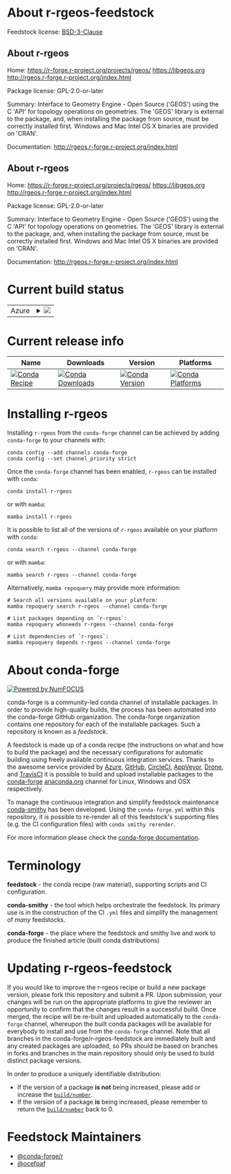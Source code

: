 About r-rgeos-feedstock
=======================

Feedstock license: [BSD-3-Clause](https://github.com/conda-forge/r-rgeos-feedstock/blob/main/LICENSE.txt)


About r-rgeos
-------------

Home: https://r-forge.r-project.org/projects/rgeos/ https://libgeos.org http://rgeos.r-forge.r-project.org/index.html

Package license: GPL-2.0-or-later

Summary: Interface to Geometry Engine - Open Source ('GEOS') using the C 'API' for topology operations on geometries. The 'GEOS' library is external to the package, and, when installing the package from source, must be correctly installed first. Windows and Mac Intel OS X binaries are provided on 'CRAN'.

Documentation: http://rgeos.r-forge.r-project.org/index.html

About r-rgeos
-------------

Home: https://r-forge.r-project.org/projects/rgeos/ https://libgeos.org http://rgeos.r-forge.r-project.org/index.html

Package license: GPL-2.0-or-later

Summary: Interface to Geometry Engine - Open Source ('GEOS') using the C 'API' for topology operations on geometries. The 'GEOS' library is external to the package, and, when installing the package from source, must be correctly installed first. Windows and Mac Intel OS X binaries are provided on 'CRAN'.

Documentation: http://rgeos.r-forge.r-project.org/index.html

Current build status
====================


<table>
    
  <tr>
    <td>Azure</td>
    <td>
      <details>
        <summary>
          <a href="https://dev.azure.com/conda-forge/feedstock-builds/_build/latest?definitionId=1540&branchName=main">
            <img src="https://dev.azure.com/conda-forge/feedstock-builds/_apis/build/status/r-rgeos-feedstock?branchName=main">
          </a>
        </summary>
        <table>
          <thead><tr><th>Variant</th><th>Status</th></tr></thead>
          <tbody><tr>
              <td>linux_64_r_base4.2</td>
              <td>
                <a href="https://dev.azure.com/conda-forge/feedstock-builds/_build/latest?definitionId=1540&branchName=main">
                  <img src="https://dev.azure.com/conda-forge/feedstock-builds/_apis/build/status/r-rgeos-feedstock?branchName=main&jobName=linux&configuration=linux%20linux_64_r_base4.2" alt="variant">
                </a>
              </td>
            </tr><tr>
              <td>linux_64_r_base4.3</td>
              <td>
                <a href="https://dev.azure.com/conda-forge/feedstock-builds/_build/latest?definitionId=1540&branchName=main">
                  <img src="https://dev.azure.com/conda-forge/feedstock-builds/_apis/build/status/r-rgeos-feedstock?branchName=main&jobName=linux&configuration=linux%20linux_64_r_base4.3" alt="variant">
                </a>
              </td>
            </tr><tr>
              <td>linux_aarch64_r_base4.2</td>
              <td>
                <a href="https://dev.azure.com/conda-forge/feedstock-builds/_build/latest?definitionId=1540&branchName=main">
                  <img src="https://dev.azure.com/conda-forge/feedstock-builds/_apis/build/status/r-rgeos-feedstock?branchName=main&jobName=linux&configuration=linux%20linux_aarch64_r_base4.2" alt="variant">
                </a>
              </td>
            </tr><tr>
              <td>linux_aarch64_r_base4.3</td>
              <td>
                <a href="https://dev.azure.com/conda-forge/feedstock-builds/_build/latest?definitionId=1540&branchName=main">
                  <img src="https://dev.azure.com/conda-forge/feedstock-builds/_apis/build/status/r-rgeos-feedstock?branchName=main&jobName=linux&configuration=linux%20linux_aarch64_r_base4.3" alt="variant">
                </a>
              </td>
            </tr><tr>
              <td>linux_ppc64le_r_base4.2</td>
              <td>
                <a href="https://dev.azure.com/conda-forge/feedstock-builds/_build/latest?definitionId=1540&branchName=main">
                  <img src="https://dev.azure.com/conda-forge/feedstock-builds/_apis/build/status/r-rgeos-feedstock?branchName=main&jobName=linux&configuration=linux%20linux_ppc64le_r_base4.2" alt="variant">
                </a>
              </td>
            </tr><tr>
              <td>linux_ppc64le_r_base4.3</td>
              <td>
                <a href="https://dev.azure.com/conda-forge/feedstock-builds/_build/latest?definitionId=1540&branchName=main">
                  <img src="https://dev.azure.com/conda-forge/feedstock-builds/_apis/build/status/r-rgeos-feedstock?branchName=main&jobName=linux&configuration=linux%20linux_ppc64le_r_base4.3" alt="variant">
                </a>
              </td>
            </tr><tr>
              <td>osx_64_r_base4.2</td>
              <td>
                <a href="https://dev.azure.com/conda-forge/feedstock-builds/_build/latest?definitionId=1540&branchName=main">
                  <img src="https://dev.azure.com/conda-forge/feedstock-builds/_apis/build/status/r-rgeos-feedstock?branchName=main&jobName=osx&configuration=osx%20osx_64_r_base4.2" alt="variant">
                </a>
              </td>
            </tr><tr>
              <td>osx_64_r_base4.3</td>
              <td>
                <a href="https://dev.azure.com/conda-forge/feedstock-builds/_build/latest?definitionId=1540&branchName=main">
                  <img src="https://dev.azure.com/conda-forge/feedstock-builds/_apis/build/status/r-rgeos-feedstock?branchName=main&jobName=osx&configuration=osx%20osx_64_r_base4.3" alt="variant">
                </a>
              </td>
            </tr><tr>
              <td>osx_arm64_r_base4.2</td>
              <td>
                <a href="https://dev.azure.com/conda-forge/feedstock-builds/_build/latest?definitionId=1540&branchName=main">
                  <img src="https://dev.azure.com/conda-forge/feedstock-builds/_apis/build/status/r-rgeos-feedstock?branchName=main&jobName=osx&configuration=osx%20osx_arm64_r_base4.2" alt="variant">
                </a>
              </td>
            </tr><tr>
              <td>osx_arm64_r_base4.3</td>
              <td>
                <a href="https://dev.azure.com/conda-forge/feedstock-builds/_build/latest?definitionId=1540&branchName=main">
                  <img src="https://dev.azure.com/conda-forge/feedstock-builds/_apis/build/status/r-rgeos-feedstock?branchName=main&jobName=osx&configuration=osx%20osx_arm64_r_base4.3" alt="variant">
                </a>
              </td>
            </tr><tr>
              <td>win_64</td>
              <td>
                <a href="https://dev.azure.com/conda-forge/feedstock-builds/_build/latest?definitionId=1540&branchName=main">
                  <img src="https://dev.azure.com/conda-forge/feedstock-builds/_apis/build/status/r-rgeos-feedstock?branchName=main&jobName=win&configuration=win%20win_64_" alt="variant">
                </a>
              </td>
            </tr>
          </tbody>
        </table>
      </details>
    </td>
  </tr>
</table>

Current release info
====================

| Name | Downloads | Version | Platforms |
| --- | --- | --- | --- |
| [![Conda Recipe](https://img.shields.io/badge/recipe-r--rgeos-green.svg)](https://anaconda.org/conda-forge/r-rgeos) | [![Conda Downloads](https://img.shields.io/conda/dn/conda-forge/r-rgeos.svg)](https://anaconda.org/conda-forge/r-rgeos) | [![Conda Version](https://img.shields.io/conda/vn/conda-forge/r-rgeos.svg)](https://anaconda.org/conda-forge/r-rgeos) | [![Conda Platforms](https://img.shields.io/conda/pn/conda-forge/r-rgeos.svg)](https://anaconda.org/conda-forge/r-rgeos) |

Installing r-rgeos
==================

Installing `r-rgeos` from the `conda-forge` channel can be achieved by adding `conda-forge` to your channels with:

```
conda config --add channels conda-forge
conda config --set channel_priority strict
```

Once the `conda-forge` channel has been enabled, `r-rgeos` can be installed with `conda`:

```
conda install r-rgeos
```

or with `mamba`:

```
mamba install r-rgeos
```

It is possible to list all of the versions of `r-rgeos` available on your platform with `conda`:

```
conda search r-rgeos --channel conda-forge
```

or with `mamba`:

```
mamba search r-rgeos --channel conda-forge
```

Alternatively, `mamba repoquery` may provide more information:

```
# Search all versions available on your platform:
mamba repoquery search r-rgeos --channel conda-forge

# List packages depending on `r-rgeos`:
mamba repoquery whoneeds r-rgeos --channel conda-forge

# List dependencies of `r-rgeos`:
mamba repoquery depends r-rgeos --channel conda-forge
```


About conda-forge
=================

[![Powered by
NumFOCUS](https://img.shields.io/badge/powered%20by-NumFOCUS-orange.svg?style=flat&colorA=E1523D&colorB=007D8A)](https://numfocus.org)

conda-forge is a community-led conda channel of installable packages.
In order to provide high-quality builds, the process has been automated into the
conda-forge GitHub organization. The conda-forge organization contains one repository
for each of the installable packages. Such a repository is known as a *feedstock*.

A feedstock is made up of a conda recipe (the instructions on what and how to build
the package) and the necessary configurations for automatic building using freely
available continuous integration services. Thanks to the awesome service provided by
[Azure](https://azure.microsoft.com/en-us/services/devops/), [GitHub](https://github.com/),
[CircleCI](https://circleci.com/), [AppVeyor](https://www.appveyor.com/),
[Drone](https://cloud.drone.io/welcome), and [TravisCI](https://travis-ci.com/)
it is possible to build and upload installable packages to the
[conda-forge](https://anaconda.org/conda-forge) [anaconda.org](https://anaconda.org/)
channel for Linux, Windows and OSX respectively.

To manage the continuous integration and simplify feedstock maintenance
[conda-smithy](https://github.com/conda-forge/conda-smithy) has been developed.
Using the ``conda-forge.yml`` within this repository, it is possible to re-render all of
this feedstock's supporting files (e.g. the CI configuration files) with ``conda smithy rerender``.

For more information please check the [conda-forge documentation](https://conda-forge.org/docs/).

Terminology
===========

**feedstock** - the conda recipe (raw material), supporting scripts and CI configuration.

**conda-smithy** - the tool which helps orchestrate the feedstock.
                   Its primary use is in the construction of the CI ``.yml`` files
                   and simplify the management of *many* feedstocks.

**conda-forge** - the place where the feedstock and smithy live and work to
                  produce the finished article (built conda distributions)


Updating r-rgeos-feedstock
==========================

If you would like to improve the r-rgeos recipe or build a new
package version, please fork this repository and submit a PR. Upon submission,
your changes will be run on the appropriate platforms to give the reviewer an
opportunity to confirm that the changes result in a successful build. Once
merged, the recipe will be re-built and uploaded automatically to the
`conda-forge` channel, whereupon the built conda packages will be available for
everybody to install and use from the `conda-forge` channel.
Note that all branches in the conda-forge/r-rgeos-feedstock are
immediately built and any created packages are uploaded, so PRs should be based
on branches in forks and branches in the main repository should only be used to
build distinct package versions.

In order to produce a uniquely identifiable distribution:
 * If the version of a package **is not** being increased, please add or increase
   the [``build/number``](https://docs.conda.io/projects/conda-build/en/latest/resources/define-metadata.html#build-number-and-string).
 * If the version of a package **is** being increased, please remember to return
   the [``build/number``](https://docs.conda.io/projects/conda-build/en/latest/resources/define-metadata.html#build-number-and-string)
   back to 0.

Feedstock Maintainers
=====================

* [@conda-forge/r](https://github.com/conda-forge/r/)
* [@ocefpaf](https://github.com/ocefpaf/)

